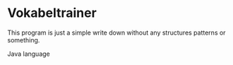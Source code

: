 # Vokabeltrainer
This program is just a simple write down without any structures patterns or something.

Java language
